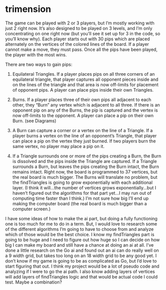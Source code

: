 # trimension
The game can be played with 2 or 3 players, but I’m mostly working with just 2 right now. It’s also designed to be played on 3 levels, and I’m only concentrating on one right now (but you’ll see it set up for 3 in the code, so you’ll know why). Each player starts out with 30 pips which are placed alternately on the vertices of the colored lines of the board. If a player cannot make a move, they must pass. Once all the pips have been played, the player with the most wins.

There are two ways to gain pips:

1.	Equilateral Triangles. If a player places pips on all three corners of an equilateral triangle, that player captures all opponent pieces inside and on the lines of the triangle and that area is now off-limits for placement of opponent pips. A player can place pips inside their own Triangles.

2.	Burns. If a player places three of their own pips all adjacent to each other, they “Burn” any vertex which is adjacent to all three. If there is an opponent pip on any of the Burns, the pip is captured and the vertex is now off-limits to the opponent. A player can place a pip on their own Burn. (see Diagrams)

3.	A Burn can capture a corner or a vertex on the line of a Triangle. If a player burns a vertex on the line of an opponent’s Triangle, that player can place a pip on the vertex they just burned. If two players burn the same vertex, no player may place a pip on it.

4.	If a Triangle surrounds one or more of the pips creating a Burn, the Burn is dissolved and the pips inside the Triangle are captured. If a Triangle surrounds a Burn, but leaves the pips creating the Burn intact, the Burn remains intact.
Right now, the board is programmed to 37 vertices, but the real board is much bigger. The Burns will translate no problem, but the findTriangles is going to grow exponentially with each additional layer. (I think it will…the number of vertices grows exponentially…but I haven’t figured out the algorithms for that part yet…I may run out of computing time faster than I think.) I’m not sure how big I’ll end up making the computer board (the real board is much bigger than a computer screen.) 

I have some ideas of how to make the ai part, but doing a fully functioning one is too much for me to do in a term. But, I would love to research some of the different algorithms I’m going to have to choose from and analyze which of those would be the best choice. I know my findTriangles part is going to be huge and I need to figure out how huge so I can decide on how big I can make my board and still have a chance at doing an ai at all. I’ve done a little research on the Go ai and found out an ai can do really well on a 9 width grid, but takes too long on an 18 width grid to be any good yet. I don’t know if my game is going to be as complicated as Go, but I’d love to start figuring that out. I think my project would be a lot of pseudo code and analyzing if I were to go the ai path. I also know adding layers of vertices will add layers of findTriangles logic and that would be actual code I could test.  Maybe a combination?
